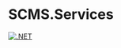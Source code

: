 # SCMS.Services

[![.NET](https://github.com/Mums-Who-Code/SCMS.Services/actions/workflows/dotnet.yml/badge.svg)](https://github.com/Mums-Who-Code/SCMS.Services/actions/workflows/dotnet.yml)
